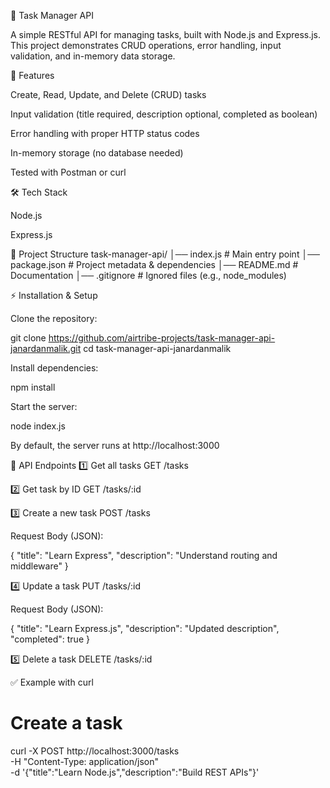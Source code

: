 📌 Task Manager API

A simple RESTful API for managing tasks, built with Node.js and Express.js.
This project demonstrates CRUD operations, error handling, input validation, and in-memory data storage.

🚀 Features

Create, Read, Update, and Delete (CRUD) tasks

Input validation (title required, description optional, completed as boolean)

Error handling with proper HTTP status codes

In-memory storage (no database needed)

Tested with Postman or curl

🛠️ Tech Stack

Node.js

Express.js

📂 Project Structure
task-manager-api/
│── index.js        # Main entry point
│── package.json    # Project metadata & dependencies
│── README.md       # Documentation
│── .gitignore      # Ignored files (e.g., node_modules)

⚡ Installation & Setup

Clone the repository:

git clone https://github.com/airtribe-projects/task-manager-api-janardanmalik.git
cd task-manager-api-janardanmalik


Install dependencies:

npm install


Start the server:

node index.js


By default, the server runs at http://localhost:3000

🔑 API Endpoints
1️⃣ Get all tasks
GET /tasks

2️⃣ Get task by ID
GET /tasks/:id

3️⃣ Create a new task
POST /tasks


Request Body (JSON):

{
  "title": "Learn Express",
  "description": "Understand routing and middleware"
}

4️⃣ Update a task
PUT /tasks/:id


Request Body (JSON):

{
  "title": "Learn Express.js",
  "description": "Updated description",
  "completed": true
}

5️⃣ Delete a task
DELETE /tasks/:id

✅ Example with curl
# Create a task
curl -X POST http://localhost:3000/tasks \
-H "Content-Type: application/json" \
-d '{"title":"Learn Node.js","description":"Build REST APIs"}'
